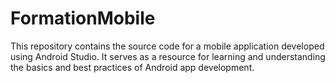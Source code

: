 # FormationMobile
This repository contains the source code for a mobile application developed using Android Studio. It serves as a resource for learning and understanding the basics and best practices of Android app development.
